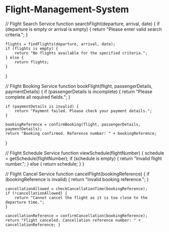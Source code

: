 # Flight-Management-System
// Flight Search Service
function searchFlight(departure, arrival, date) {
    if (departure is empty or arrival is empty) {
        return "Please enter valid search criteria.";
    }

    flights = findFlights(departure, arrival, date);
    if (flights is empty) {
        return "No flights available for the specified criteria.";
    } else {
        return flights;
    }
}

// Flight Booking Service
function bookFlight(flight, passengerDetails, paymentDetails) {
    if (passengerDetails is incomplete) {
        return "Please complete all required fields.";
    }

    if (paymentDetails is invalid) {
        return "Payment failed. Please check your payment details.";
    }

    bookingReference = confirmBooking(flight, passengerDetails, paymentDetails);
    return "Booking confirmed. Reference number: " + bookingReference;
}

// Flight Schedule Service
function viewSchedule(flightNumber) {
    schedule = getSchedule(flightNumber);
    if (schedule is empty) {
        return "Invalid flight number.";
    } else {
        return schedule;
    }
}

// Flight Cancel Service
function cancelFlight(bookingReference) {
    if (bookingReference is invalid) {
        return "Invalid booking reference.";
    }

    cancellationAllowed = checkCancellationTime(bookingReference);
    if (!cancellationAllowed) {
        return "Cannot cancel the flight as it is too close to the departure time.";
    }

    cancellationReference = confirmCancellation(bookingReference);
    return "Flight canceled. Cancellation reference number: " + cancellationReference; }
